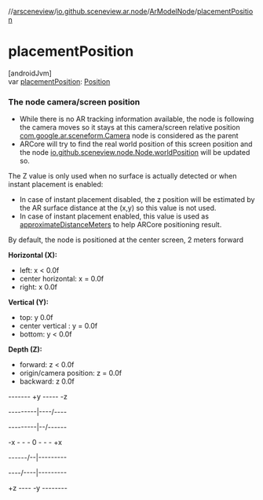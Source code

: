 //[arsceneview](../../../index.md)/[io.github.sceneview.ar.node](../index.md)/[ArModelNode](index.md)/[placementPosition](placement-position.md)

# placementPosition

[androidJvm]\
var [placementPosition](placement-position.md): [Position](../../../../sceneview/io.github.sceneview.math/-position/index.md)

###  The node camera/screen position

- 
   While there is no AR tracking information available, the node is following the camera moves so it stays at this camera/screen relative position [com.google.ar.sceneform.Camera](../../../../arsceneview/com.google.ar.sceneform/-camera/index.md) node is considered as the parent
- 
   ARCore will try to find the real world position of this screen position and the node [io.github.sceneview.node.Node.worldPosition](../../io.github.sceneview.ar.node.infos/-tap-ar-plane-info-node/index.md#-1871817086%2FProperties%2F-58641720) will be updated so.

The Z value is only used when no surface is actually detected or when instant placement is enabled:

- 
   In case of instant placement disabled, the z position will be estimated by the AR surface distance at the (x,y) so this value is not used.
- 
   In case of instant placement enabled, this value is used as [approximateDistanceMeters](../../io.github.sceneview.ar.arcore/-ar-frame/hit-test.md) to help ARCore positioning result.

By default, the node is positioned at the center screen, 2 meters forward

**Horizontal (X):**

- 
   left: x < 0.0f
- 
   center horizontal: x = 0.0f
- 
   right: x 0.0f

**Vertical (Y):**

- 
   top: y 0.0f
- 
   center vertical : y = 0.0f
- 
   bottom: y < 0.0f

**Depth (Z):**

- 
   forward: z < 0.0f
- 
   origin/camera position: z = 0.0f
- 
   backward: z 0.0f

------- +y ----- -z

---------|----/----

---------|--/------

-x - - - 0 - - - +x

------/--|---------

----/----|---------

+z ---- -y --------
